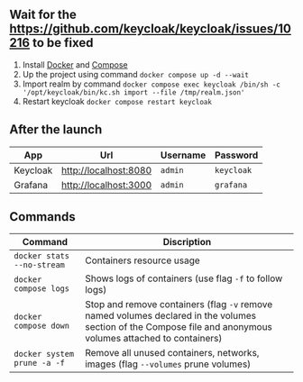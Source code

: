 ## Wait for the https://github.com/keycloak/keycloak/issues/10216 to be fixed

1. Install [Docker](https://docs.docker.com/engine/install/) and [Compose](https://docs.docker.com/compose/cli-command/)
2. Up the project using command `docker compose up -d --wait`
3. Import realm by command `docker compose exec keycloak /bin/sh -c '/opt/keycloak/bin/kc.sh import --file /tmp/realm.json'`
4. Restart keycloak `docker compose restart keycloak`

## After the launch

| App | Url | Username | Password 
|-|-|-|-
| Keycloak | [http://localhost:8080](http://localhost:8080) | `admin` | `keycloak`
| Grafana | [http://localhost:3000](http://localhost:3000) | `admin` | `grafana`

## Commands

| Command | Discription
|-|-
| `docker stats --no-stream` | Containers resource usage
| `docker compose logs` | Shows logs of containers (use flag `-f` to follow logs)
| `docker compose down` | Stop and remove containers (flag `-v` remove named volumes declared in the volumes section of the Compose file and anonymous volumes attached to containers)
| `docker system prune -a -f` | Remove all unused containers, networks, images (flag `--volumes` prune volumes)

